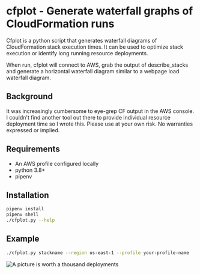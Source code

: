 # cfplot - Generate waterfall graphs of CloudFormation runs

Cfplot is a python script that generates waterfall diagrams of CloudFormation stack execution times. It can be used to optimize stack execution or identify long running resource deployments.

When run, cfplot will connect to AWS, grab the output of describe_stacks and generate a horizontal waterfall diagram similar to a webpage load waterfall diagram.

## Background

It was increasingly cumbersome to eye-grep CF output in the AWS console. I couldn't find another tool out there to provide individual resource deployment time so I wrote this. Please use at your own risk. No warranties expressed or implied.

## Requirements

* An AWS profile configured locally
* python 3.8+
* pipenv

## Installation

```bash
pipenv install
pipenv shell
./cfplot.py --help
```

## Example

```bash
./cfplot.py stackname --region us-east-1 --profile your-profile-name
```

![A picture is worth a thousand deployments](waterfall.png)
